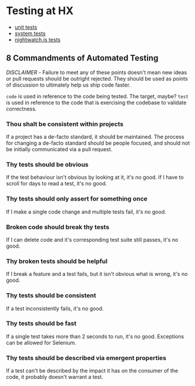 # Testing at HX

- [unit tests](/best-practices/testing/unit-tests.md)
- [system tests](/best-practices/testing/system-tests.md)
- [nightwatch.js tests](/best-practices/testing/nightwatchjs.md)

## 8 Commandments of Automated Testing

_DISCLAIMER_ - Failure to meet any of these points doesn't mean new ideas or pull requests should be outright rejected. They should be used as points of discussion to ultimately help us ship code faster.

`code` is used in reference to the code being tested. The target, maybe?
`test` is used in reference to the code that is exercising the codebase to validate correctness.

### Thou shalt be consistent within projects

If a project has a de-facto standard, it should be maintained. The process for changing a de-facto standard should be people focused, and should not be initially communicated via a pull request.

### Thy tests should be obvious

If the test behaviour isn't obvious by looking at it, it's no good. If I have to scroll for days to read a test, it's no good.

### Thy tests should only assert for something once

If I make a single code change and multiple tests fail, it's no good.

### Broken code should break thy tests

If I can delete code and it's corresponding test suite still passes, it's no good.

### Thy broken tests should be helpful

If I break a feature and a test fails, but it isn't obvious what is wrong, it's no good.

### Thy tests should be consistent

If a test inconsistently fails, it's no good.

### Thy tests should be fast

If a single test takes more than 2 seconds to run, it's no good. Exceptions can be allowed for Selenium.

### Thy tests should be described via emergent properties

If a test can't be described by the impact it has on the consumer of the code, it probably doesn't warrant a test.

